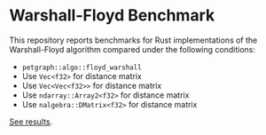# Warshall-Floyd Benchmark

This repository reports benchmarks for Rust implementations of the Warshall-Floyd algorithm compared under the following conditions:

- `petgraph::algo::floyd_warshall`
- Use `Vec<f32>` for distance matrix
- Use `Vec<Vec<f32>>` for distance matrix
- Use `ndarray::Array2<f32>` for distance matrix
- Use `nalgebra::DMatrix<f32>` for distance matrix

[See results](https://likr-sandbox.github.io/warshall-floyd-bench/report/).
